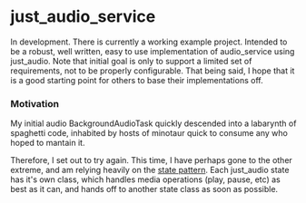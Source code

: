 # just_audio_service

In development.
There is currently a working example project.
Intended to be a robust, well written, easy to use implementation of audio_service using just_audio.
Note that initial goal is only to support a limited set of requirements, not to be properly configurable.
That being said, I hope that it is a good starting point for others to base their implementations off.

### Motivation
My initial audio BackgroundAudioTask quickly descended into a labarynth of spaghetti code, inhabited by hosts of minotaur quick to consume any who hoped to mantain it.

Therefore, I set out to try again. This time, I have perhaps gone to the other extreme, and am relying heavily on the [state pattern](https://refactoring.guru/design-patterns/state). Each just_audio state has it's own class, which handles media operations (play, pause, etc) as best as it can, and hands off to another state class as soon as possible.
